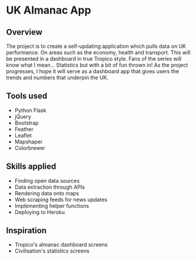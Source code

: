 # UK Almanac App

## Overview

The project is to create a self-updating application which pulls data on UK performance. On areas such as the economy, health and transport. This will be presented in a dashboard in true Tropico style. Fans of the series will know what I mean... Statistics but with a bit of fun thrown in! As the project progresses, I hope it will serve as a dashboard app that gives users the trends and numbers that underpin the UK.

## Tools used

* Python Flask
* jQuery
* Bootstrap
* Feather
* Leaflet
* Mapshaper
* Colorbrewer

## Skills applied

* Finding open data sources
* Data extraction through APIs
* Rendering data onto maps
* Web scraping feeds for news updates
* Implementing helper functions
* Deploying to Heroku

## Inspiration

* Tropico's almanac dashboard screens
* Civilisation's statistics screens
